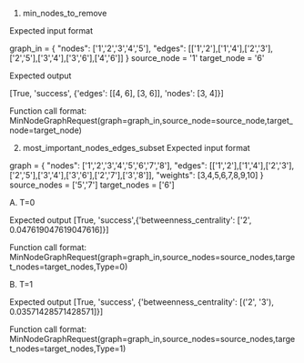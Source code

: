 
1. min_nodes_to_remove

Expected input format 

graph_in = {
    "nodes": ['1','2','3','4','5'],
    "edges": [['1','2'],['1','4'],['2','3'],['2','5'],['3','4'],['3','6'],['4','6']]
    }
source_node = '1'
target_node = '6'

Expected output 

[True, 'success', {'edges': [[4, 6], [3, 6]], 'nodes': [3, 4]}]

Function call format: 
MinNodeGraphRequest(graph=graph_in,source_node=source_node,target_node=target_node)

2. most_important_nodes_edges_subset
Expected input format 

graph = {
    "nodes": ['1','2','3','4','5','6','7','8'],
    "edges": [['1','2'],['1','4'],['2','3'],['2','5'],['3','4'],['3','6'],['2','7'],['3','8']],
    "weights": [3,4,5,6,7,8,9,10]
}
source_nodes = ['5','7']
target_nodes = ['6']

A. T=0

Expected output 
[True, 'success',{'betweenness_centrality': ['2', 0.047619047619047616]}]

Function call format: 
MinNodeGraphRequest(graph=graph_in,source_nodes=source_nodes,target_nodes=target_nodes,Type=0)

B. T=1

Expected output 
[True, 'success', {'betweenness_centrality': [('2', '3'), 0.03571428571428571]}]

Function call format: 
MinNodeGraphRequest(graph=graph_in,source_nodes=source_nodes,target_nodes=target_nodes,Type=1)


